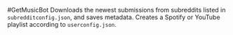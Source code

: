 #GetMusicBot
Downloads the newest submissions from subreddits listed in `subredditconfig.json`, and saves metadata.
Creates a Spotify or YouTube playlist according to `userconfig.json`. 